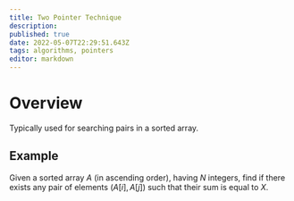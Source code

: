 ```yaml
---
title: Two Pointer Technique
description: 
published: true
date: 2022-05-07T22:29:51.643Z
tags: algorithms, pointers
editor: markdown
---
```


# Overview
Typically used for searching pairs in a sorted array. 

## Example
Given a sorted array $A$ (in ascending order), having $N$ integers, find if there exists any pair of elements $(A[i], A[j])$ such that their sum is equal to $X$.